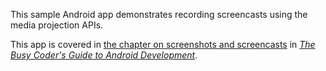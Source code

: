 This sample Android app demonstrates
recording screencasts using the media projection APIs.

This app is covered in 
[the chapter on screenshots and screencasts](https://commonsware.com/Android/previews/screenshots-and-screen-recordings)
in [*The Busy Coder's Guide to Android Development*](https://commonsware.com/Android/).

